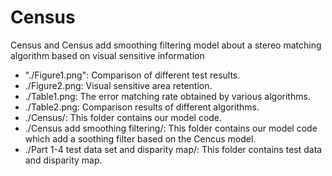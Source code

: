 # Census
Census and Census add smoothing filtering model about a stereo matching algorithm based on visual sensitive information
* "./Figure1.png": Comparison of different test results.
* ./Figure2.png: Visual sensitive area retention.
* ./Table1.png: The error matching rate obtained by various algorithms.
* ./Table2.png: Comparison results of different algorithms.
* ./Census/: This folder contains our model code.
* ./Census add smoothing filtering/: This folder contains our model code which add a soothing filter based on the Cencus model.
* ./Part 1-4 test data set and disparity map/: This folder contains test data and disparity map.
